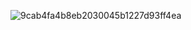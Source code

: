 
![9cab4fa4b8eb2030045b1227d93ff4ea](https://github.com/user-attachments/assets/c7d89553-f061-4017-a5b1-b69d7f811f66)
